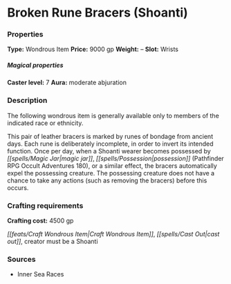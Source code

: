 ﻿---
Title: "Broken Rune Bracers (Shoanti)"
Type: "Wondrous Item"
Price: "9000 gp"
Weight: "–"
Slot: "Wrists"
Caster level: "7"
Aura: "moderate abjuration"
Description: |
  "The following wondrous item is generally available only to members of the indicated race or ethnicity.
  This pair of leather bracers is marked by runes of bondage from ancient days. Each rune is deliberately incomplete, in order to invert its intended function. Once per day, when a Shoanti wearer becomes possessed by _magic jar_, _possession_ (_Pathfinder RPG Occult Adventures_ 180), or a similar effect, the bracers automatically expel the possessing creature. The possessing creature does not have a chance to take any actions (such as removing the bracers) before this occurs."
Crafting cost: "4500 gp"
Sources: "['Inner Sea Races']"
---

# Broken Rune Bracers (Shoanti)

### Properties

**Type:** Wondrous Item **Price:** 9000 gp **Weight:** – **Slot:** Wrists

##### Magical properties

**Caster level:** 7 **Aura:** moderate abjuration

### Description

The following wondrous item is generally available only to members of the indicated race or ethnicity.

This pair of leather bracers is marked by runes of bondage from ancient days. Each rune is deliberately incomplete, in order to invert its intended function. Once per day, when a Shoanti wearer becomes possessed by _[[spells/Magic Jar|magic jar]]_, _[[spells/Possession|possession]]_ (Pathfinder RPG Occult Adventures 180), or a similar effect, the bracers automatically expel the possessing creature. The possessing creature does not have a chance to take any actions (such as removing the bracers) before this occurs.

### Crafting requirements

**Crafting cost:** 4500 gp

_[[feats/Craft Wondrous Item|Craft Wondrous Item]]_, _[[spells/Cast Out|cast out]]_, creator must be a Shoanti

### Sources

* Inner Sea Races